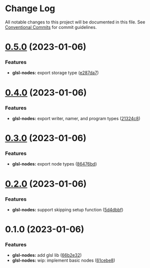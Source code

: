 # Change Log

All notable changes to this project will be documented in this file.
See [Conventional Commits](https://conventionalcommits.org) for commit guidelines.

# [0.5.0](https://github.com/tkofh/webgl-tools/compare/@webgl-tools/glsl-nodes@0.4.0...@webgl-tools/glsl-nodes@0.5.0) (2023-01-06)

### Features

- **glsl-nodes:** export storage type ([e287da7](https://github.com/tkofh/webgl-tools/commit/e287da77ecfb1bb5e14718c36284f963f91fabc9))

# [0.4.0](https://github.com/tkofh/webgl-tools/compare/@webgl-tools/glsl-nodes@0.3.0...@webgl-tools/glsl-nodes@0.4.0) (2023-01-06)

### Features

- **glsl-nodes:** export writer, namer, and program types ([21324c8](https://github.com/tkofh/webgl-tools/commit/21324c813fdb864c2fbc58a24b5c0e2fd6824cbc))

# [0.3.0](https://github.com/tkofh/webgl-tools/compare/@webgl-tools/glsl-nodes@0.2.0...@webgl-tools/glsl-nodes@0.3.0) (2023-01-06)

### Features

- **glsl-nodes:** export node types ([86476bd](https://github.com/tkofh/webgl-tools/commit/86476bd76c72aec0cb70dcb4dc74cd35216188f9))

# [0.2.0](https://github.com/tkofh/webgl-tools/compare/@webgl-tools/glsl-nodes@0.1.0...@webgl-tools/glsl-nodes@0.2.0) (2023-01-06)

### Features

- **glsl-nodes:** support skipping setup function ([5d4dbbf](https://github.com/tkofh/webgl-tools/commit/5d4dbbf91dee028a86cbf4dcdf139a3a587d8ba9))

# 0.1.0 (2023-01-06)

### Features

- **glsl-nodes:** add glsl lib ([66b2e32](https://github.com/tkofh/webgl-tools/commit/66b2e3224c67863de96ccbb5f6dece6714dcd478))
- **glsl-nodes:** wip: implement basic nodes ([61cebe8](https://github.com/tkofh/webgl-tools/commit/61cebe8bd7263fbfd7fad963d66a18cb9fca0d28))
